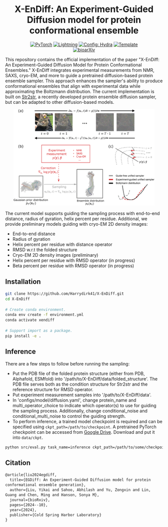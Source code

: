 
<div align="center">

# X-EnDiff:  An Experiment-Guided Diffusion model for protein conformational ensemble

<a href="https://pytorch.org/get-started/locally/"><img alt="PyTorch" src="https://img.shields.io/badge/PyTorch-ee4c2c?logo=pytorch&logoColor=white"></a>
<a href="https://pytorchlightning.ai/"><img alt="Lightning" src="https://img.shields.io/badge/-Lightning-792ee5?logo=pytorchlightning&logoColor=white"></a>
<a href="https://hydra.cc/"><img alt="Config: Hydra" src="https://img.shields.io/badge/Config-Hydra-89b8cd"></a>
<a href="https://github.com/ashleve/lightning-hydra-template"><img alt="Template" src="https://img.shields.io/badge/-Lightning--Hydra--Template-017F2F?style=flat&logo=github&labelColor=gray"></a><br>
[![bioarXiv](https://www.biorxiv.org/sites/default/files/biorxiv_article.jpg)](https://www.biorxiv.org/content/10.1101/2024.10.04.616517v1)

</div>




This repository contains the official implementation of the paper 
"X-EnDiff: An Experiment-Guided Diffusion Model for Protein Conformational Ensembles." 
X-EnDiff integrates experimental measurements from NMR, SAXS, 
cryo-EM, and more to guide a pretrained diffusion-based protein ensemble sampler. 
This approach enhances the sampler's ability to produce conformational 
ensembles that align with experimental data while approximating the Boltzmann distribution. 
The current implementation is built on [Str2str](https://github.com/lujiarui/Str2Str.git), a recently developed protein ensemble diffusion sampler, 
but can be adapted to other diffusion-based models.

<p align="center">
<img src="assets/diffusion_plot_6-1.png" width="450"/>
</p>

The current model supports guiding the sampling process with end-to-end distance, radius of gyration, helix percent per residue.
Additional, we provide preliminary models guiding with cryo-EM 2D density images:
- End-to-end distance
- Radius of gyration
- Helix percent per residue with distance operator
- RMSD w.r.t the folded structure
- Cryo-EM 2D density images (preliminary)
- Helix percent per residue with RMSD operator (in progress)
- Beta percent per residue with RMSD operator (in progress)



## Installation
```sh
git clone https://github.com/Harrydirk41/X-EnDiff.git
cd X-EnDiff

# Create conda environment.
conda env create -f environment.yml
conda activate xendiff

# Support import as a package.
pip install -e .
```
## Inference

There are a few steps to follow before running the sampling: 
- Put the PDB file of the folded protein structure (either from PDB, Alphafold, ESMfold) into '/path/to/X-EnDiff/data/folded_structure'.
The PDB file serves both as the condition structure for Str2str and the reference structure for RMSD operator.
- Put experiment measurement samples into '/path/to/X-EnDiff/data'. 
- In 'configs/model/diffusion.yaml', change protein_name and multi_operator_choice to indicate which operator(s) to use for guiding the
sampling process. Additionally, change conditional_noise and conditional_multi_noise to control the guiding strength.
- To perform inference, a trained model checkpoint is required and can be specified using `ckpt_path=/path/to/checkpoint`. 
A pretrained PyTorch checkpoint can be accessed from [Google Drive](https://drive.google.com/file/d/1YsvFXOpdst4QxK34GSWvLjgbvzUq4Ry8/view?usp=sharing). 
Download and put it into `data/ckpt`. 

```sh
python src/eval.py task_name=inference ckpt_path=/path/to/some/checkpoint
```






## Citation

```
@article{liu2024egdiff,
  title={EGDiff: An Experiment-Guided Diffusion model for protein conformational ensemble generation},
  author={Liu, Yikai and Sahoo, Abhilash and Yu, Zongxin and Lin, Guang and Chen, Ming and Hanson, Sonya M},
  journal={bioRxiv},
  pages={2024--10},
  year={2024},
  publisher={Cold Spring Harbor Laboratory}
}

```

